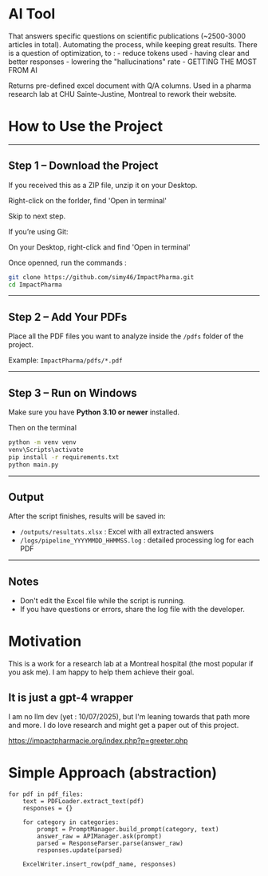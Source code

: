 # AI Tool
That answers specific questions on scientific publications (~2500-3000 articles in total).
Automating the process, while keeping great results.
There is a question of optimization, to : 
    - reduce tokens used
    - having clear and better responses
    - lowering the "hallucinations" rate
    - GETTING THE MOST FROM AI

Returns pre-defined excel document with Q/A columns.
Used in a pharma research lab at CHU Sainte-Justine, Montreal to rework their website.

# How to Use the Project

---

## Step 1 – Download the Project

If you received this as a ZIP file, unzip it on your Desktop.

Right-click on the forlder, find 'Open in terminal'

Skip to next step.


If you’re using Git:

On your Desktop, right-click and find 'Open in terminal'

Once openned, run the commands :

```bash
git clone https://github.com/simy46/ImpactPharma.git
cd ImpactPharma
```

---

## Step 2 – Add Your PDFs

Place all the PDF files you want to analyze inside the `/pdfs` folder of the project.

Example: `ImpactPharma/pdfs/*.pdf`

---

## Step 3 – Run on Windows

Make sure you have **Python 3.10 or newer** installed.  

Then on the terminal

```bash
python -m venv venv
venv\Scripts\activate
pip install -r requirements.txt
python main.py
```

---

## Output

After the script finishes, results will be saved in:

- `/outputs/resultats.xlsx`            : Excel with all extracted answers  
- `/logs/pipeline_YYYYMMDD_HHMMSS.log` : detailed processing log for each PDF

---

## Notes

- Don't edit the Excel file while the script is running.
- If you have questions or errors, share the log file with the developer.


# Motivation
This is a work for a research lab at a Montreal hospital (the most popular if you ask me). I am happy to help them achieve their goal.

## It is just a gpt-4 wrapper
I am no llm dev (yet : 10/07/2025), but I'm leaning towards that path more and more.
I do love research and might get a paper out of this project.

https://impactpharmacie.org/index.php?p=greeter.php

# Simple Approach (abstraction)
```
for pdf in pdf_files:
    text = PDFLoader.extract_text(pdf)
    responses = {}

    for category in categories:
        prompt = PromptManager.build_prompt(category, text)
        answer_raw = APIManager.ask(prompt)
        parsed = ResponseParser.parse(answer_raw)
        responses.update(parsed)

    ExcelWriter.insert_row(pdf_name, responses)
```